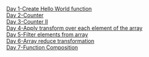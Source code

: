 [Day 1-Create Hello World function](https://leetcode.com/problems/create-hello-world-function/?utm_campaign=PostD1&utm_medium=Post&utm_source=Post&gio_link_id=QPDw0kJR)<br/>
[Day 2-Counter](https://leetcode.com/problems/counter/?utm_campaign=PostD2&utm_medium=Post&utm_source=Post&gio_link_id=xogkVqBo)<br/>
[Day 3-Counter II](https://leetcode.com/problems/counter-ii/?utm_campaign=PostD3&utm_medium=Post&utm_source=Post&gio_link_id=xRxVYOXo)<br/>
[Day 4-Apply transform over each element of the array](https://leetcode.com/problems/apply-transform-over-each-element-in-array/?utm_campaign=PostD4&utm_medium=Post&utm_source=Post&gio_link_id=noqbNOv9)<br/>
[Day 5-Filter elements from array](https://leetcode.com/problems/filter-elements-from-array/?utm_campaign=PostD5&utm_medium=Post&utm_source=Post&gio_link_id=a9a5VZr9)<br/>
[Day 6-Array reduce transformation](https://leetcode.com/problems/array-reduce-transformation/?utm_campaign=PostD6&utm_medium=Post&utm_source=Post&gio_link_id=nPN45jD9)<br/>
[Day 7-Function Composition](https://leetcode.com/problems/function-composition/?utm_campaign=PostD7&utm_medium=Post&utm_source=Post&gio_link_id=4PY7wZM9)<br/>
